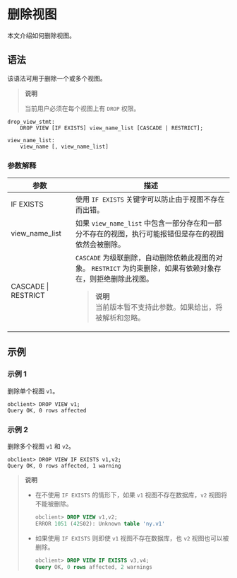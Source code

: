 # 删除视图

本文介绍如何删除视图。

## 语法

该语法可用于删除一个或多个视图。

> **说明**
>
> 当前用户必须在每个视图上有 `DROP` 权限。

```unknow
drop_view_stmt:
    DROP VIEW [IF EXISTS] view_name_list [CASCADE | RESTRICT];

view_name_list:
    view_name [, view_name_list]
```

### 参数解释

|       **参数**        |                                                               **描述**                                                                |
|---------------------|-------------------------------------------------------------------------------------------------------------------------------------|
| IF EXISTS           | 使用 `IF EXISTS` 关键字可以防止由于视图不存在而出错。                                                                                                   |
| view_name_list      | 如果 `view_name_list` 中包含一部分存在和一部分不存在的视图，执行可能报错但是存在的视图依然会被删除。                                                                         |
| CASCADE \| RESTRICT | `CASCADE` 为级联删除，自动删除依赖此视图的对象。 `RESTRICT` 为约束删除，如果有依赖对象存在，则拒绝删除此视图。 <blockquote><b>说明</b></br>当前版本暂不支持此参数。如果给出，将被解析和忽略。</blockquote> |

## 示例

### 示例 1

删除单个视图 `v1`。

```unknow
obclient> DROP VIEW v1;
Query OK, 0 rows affected
```

### 示例 2

删除多个视图 `v1` 和 `v2`。

```unknow
obclient> DROP VIEW IF EXISTS v1,v2;
Query OK, 0 rows affected, 1 warning
```

> **说明**
>
> * 在不使用 `IF EXISTS` 的情形下，如果 `v1` 视图不存在数据库，`v2` 视图将不能被删除。
>
>   ```sql
>   obclient> DROP VIEW v1,v2;
>   ERROR 1051 (42S02): Unknown table 'ny.v1'
>   ```
>
> * 如果使用 `IF EXISTS` 则即使 `v1` 视图不存在数据库，也 `v2` 视图也可以被删除。
>
>   ```sql
>   obclient> DROP VIEW IF EXISTS v3,v4;
>   Query OK, 0 rows affected, 2 warnings
>   ```
